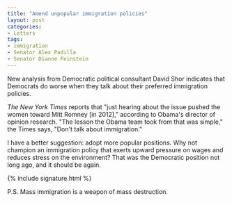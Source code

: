 ```yaml
---
title: "Amend unpopular immigration policies"
layout: post
categories:
- Letters
tags:
- immigration
- Senator Alex Padilla
- Senator Dianne Feinstein
---
```


New analysis from Democratic political consultant David Shor indicates that Democrats do worse when they talk about their preferred immigration policies.

*The New York Times* reports that "just hearing about the issue pushed the women toward Mitt Romney \[in 2012\]," according to Obama's director of opinion research. "The lesson the Obama team took from that was simple," the Times says, "Don't talk about immigration."

I have a better suggestion: adopt more popular positions. Why not champion an immigration policy that exerts upward pressure on wages and reduces stress on the environment? That was the Democratic position not long ago, and it should be again.

{% include signature.html %}

P.S. Mass immigration is a weapon of mass destruction.